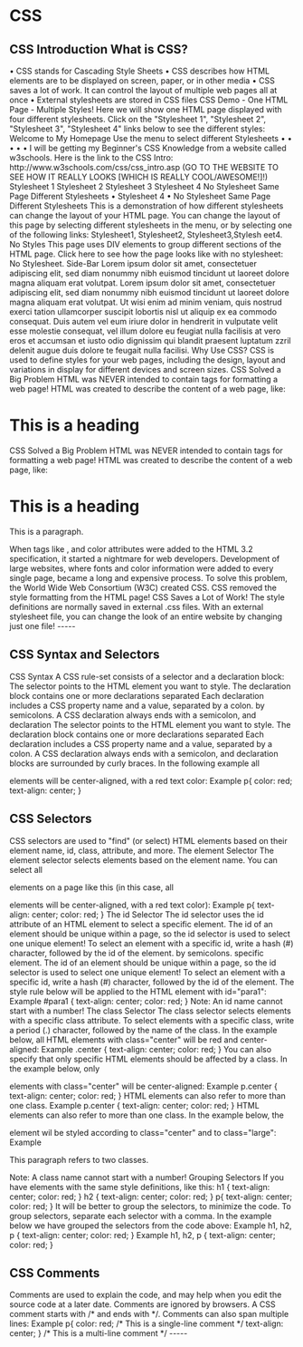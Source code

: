 <h1>CSS</h1>

<h2>CSS Introduction What is CSS?</h2>
• CSS stands for Cascading Style Sheets
• CSS describes how HTML elements are to be displayed on
screen, paper, or in other media
• CSS saves a lot of work. It can control the layout of multiple
web pages all at once
• External stylesheets are stored in CSS files
CSS Demo - One HTML Page - Multiple
Styles!
Here we will show one HTML page displayed with four different stylesheets. Click on the "Stylesheet 1", "Stylesheet 2", "Stylesheet 3", "Stylesheet 4" links below to see the different styles:
Welcome to My Homepage
Use the menu to select different Stylesheets
• • • • •
I will be getting my Beginner's CSS Knowledge from a website called w3schools. Here
  is the link to the CSS Intro: http://www.w3schools.com/css/css_intro.asp
   (GO TO THE WEBSITE TO SEE HOW IT REALLY LOOKS
 [WHICH IS REALLY COOL/AWESOME!]!)
Stylesheet 1
 Stylesheet 2
 Stylesheet 3
 Stylesheet 4
 No Stylesheet
 Same Page Different Stylesheets   • Stylesheet 4
• No Stylesheet
 Same Page Different Stylesheets
This is a demonstration of how different stylesheets can change the layout of your HTML page. You can change the layout of this page by selecting different stylesheets in the menu, or by selecting one of the following links:
Stylesheet1, Stylesheet2, Stylesheet3,Stylesh eet4.
No Styles
This page uses DIV elements to group different sections of the HTML page. Click here to see how the page looks like with no stylesheet:
No Stylesheet.
      Side-Bar
Lorem ipsum dolor sit amet, consectetuer adipiscing elit, sed diam nonummy
nibh euismod tincidunt ut laoreet dolore magna aliquam erat volutpat.
Lorem ipsum dolor sit amet, consectetuer adipiscing elit, sed diam nonummy nibh euismod tincidunt ut laoreet dolore magna aliquam erat volutpat. Ut wisi enim ad minim veniam, quis nostrud exerci tation ullamcorper suscipit lobortis nisl ut aliquip ex ea commodo consequat. Duis autem vel eum iriure dolor in hendrerit in vulputate velit esse molestie consequat, vel illum dolore eu feugiat nulla facilisis at vero eros et accumsan et iusto odio dignissim qui blandit praesent luptatum zzril delenit augue duis dolore te feugait nulla facilisi.
Why Use CSS?
CSS is used to define styles for your web pages, including the design, layout and variations in display for different devices and screen sizes.
CSS Solved a Big Problem
HTML was NEVER intended to contain tags for formatting a web
page!
HTML was created to describe the content of a web page, like: <h1>This is a heading</h1>
 CSS Solved a Big Problem
HTML was NEVER intended to contain tags for formatting a web
 page!
HTML was created to describe the content of a web page, like: <h1>This is a heading</h1>
<p>This is a paragraph.</p>
When tags like <font>, and color attributes were added to the HTML 3.2 specification, it started a nightmare for web developers. Development of large websites, where fonts and color information were added to every single page, became a long and expensive process.
To solve this problem, the World Wide Web Consortium (W3C) created CSS.
CSS removed the style formatting from the HTML page!
CSS Saves a Lot of Work!
The style definitions are normally saved in external .css files.
With an external stylesheet file, you can change the look of an
entire website by changing just one file!
-----
<h2>CSS Syntax and Selectors</h2>
CSS Syntax
A CSS rule-set consists of a selector and a declaration block:
 The selector points to the HTML element you want to style.
The declaration block contains one or more declarations separated
Each declaration includes a CSS property name and a value, separated by a colon.
by semicolons.
A CSS declaration always ends with a semicolon, and declaration
  The selector points to the HTML element you want to style.
The declaration block contains one or more declarations separated
 Each declaration includes a CSS property name and a value, separated by a colon.
A CSS declaration always ends with a semicolon, and declaration blocks are surrounded by curly braces.
In the following example all <p> elements will be center-aligned, with a red text color:
Example
p{
color: red;
text-align: center; }

<h2>CSS Selectors</h2>
CSS selectors are used to "find" (or select) HTML elements based on their element name, id, class, attribute, and more.
The element Selector
The element selector selects elements based on the element name. You can select all <p> elements on a page like this (in this case, all <p> elements will be center-aligned, with a red text color):
Example
p{
text-align: center;
color: red; }
The id Selector
The id selector uses the id attribute of an HTML element to select a specific element.
The id of an element should be unique within a page, so the id
selector is used to select one unique element!
To select an element with a specific id, write a hash (#) character, followed by the id of the element.
by semicolons.
 specific element.
The id of an element should be unique within a page, so the id
selector is used to select one unique element!
To select an element with a specific id, write a hash (#) character, followed by the id of the element.
The style rule below will be applied to the HTML element with id="para1":
Example
#para1 {
text-align: center; color: red;
}
Note: An id name cannot start with a number! The class Selector
The class selector selects elements with a specific class attribute. To select elements with a specific class, write a period (.) character, followed by the name of the class.
In the example below, all HTML elements with class="center" will be red and center-aligned:
Example
.center {
text-align: center; color: red;
}
You can also specify that only specific HTML elements should be affected by a class.
In the example below, only <p> elements with class="center" will be center-aligned:
Example
p.center {
 text-align: center;
color: red; }
HTML elements can also refer to more than one class.
 Example
p.center {
text-align: center;
color: red; }
HTML elements can also refer to more than one class.
In the example below, the <p> element wil be styled according to class="center" and to class="large":
Example
<p class="center large">This paragraph refers to two classes.</p> Note: A class name cannot start with a number!
Grouping Selectors
If you have elements with the same style definitions, like this: h1 {
text-align: center;
color: red; }
h2 {
text-align: center; color: red;
}
p{
text-align: center; color: red;
}
It will be better to group the selectors, to minimize the code.
To group selectors, separate each selector with a comma.
In the example below we have grouped the selectors from the code above:
Example
h1, h2, p {
 text-align: center;
color: red; }
 Example
h1, h2, p {
text-align: center;
color: red; }

<h2>CSS Comments</h2>
Comments are used to explain the code, and may help when you edit the source code at a later date.
Comments are ignored by browsers.
A CSS comment starts with /* and ends with */. Comments can also span multiple lines:
Example
p{
color: red;
/* This is a single-line comment */
text-align: center; }
/* This is
a multi-line comment */ -----
